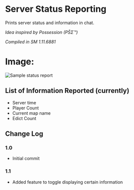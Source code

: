 # Server Status Reporting
Prints server status and information in chat.

*Idea inspired by Possession (PŠΣ™)*

*Compiled in SM 1.11.6881*

# Image:
![Sample status report](https://i.ibb.co/xYkKD9r/image.png)

## List of Information Reported (currently)
- Server time
- Player Count
- Current map name
- Edict Count

## Change Log
### 1.0
- Initial commit

### 1.1
- Added feature to toggle displaying certain information
